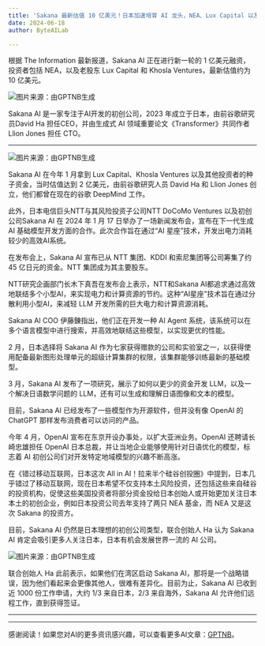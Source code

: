 ```yaml
---
title: 'Sakana 最新估值 10 亿美元！日本加速培育 AI 龙头，NEA、Lux Capital 以及 Khosla 都来了'
date: 2024-06-18
author: ByteAILab

---
```


根据 The Information 最新报道，Sakana AI 正在进行新一轮的 1 亿美元融资，投资者包括 NEA，以及老股东 Lux Capital 和 Khosla Ventures，最新估值约为 10 亿美元。

![图片来源：由GPTNB生成](http://www.jesonc.com/upload/3B33CB85B496C0CB6FBA4C2BD79320AD/1718604579538/FiM6EooTQaVNouJeoKjol3rF-7hG.png)

Sakana AI 是一家专注于AI开发的初创公司，2023 年成立于日本，由前谷歌研究员David Ha 担任CEO，并由生成式 AI 领域重要论文《Transformer》共同作者Llion Jones 担任 CTO。

---


![图片来源：由GPTNB生成](http://www.jesonc.com/FhT9lgFAJkGe37PDJDPfHskn22rJ)

Sakana AI 在今年 1 月拿到 Lux Capital、Khosla Ventures 以及其他投资者的种子资金，当时估值达到 2 亿美元，由前谷歌研究人员 David Ha 和 Llion Jones 创立，他们都曾在现在的谷歌 DeepMind 工作。 

此外，日本电信巨头NTT与其风险投资子公司NTT DoCoMo Ventures 以及初创公司Sakana AI 在 2024 年 1 月 17 日举办了一场新闻发布会，宣布在下一代生成 AI 基础模型开发方面的合作。此次合作旨在通过“AI 星座”技术，开发出电力消耗较少的高效AI系统。

在发布会上，Sakana AI 宣布已从 NTT 集团、KDDI 和索尼集团等公司筹集了约45 亿日元的资金。NTT 集团成为其主要股东。

NTT研究企画部门长木下真吾在发布会上表示，NTT和Sakana AI都追求通过高效地联结多个小型AI，来实现电力和计算资源的节约。这种“AI星座”技术旨在通过分散利用小型AI，来减轻 LLM 开发所需的巨大电力和计算资源消耗。

Sakana AI COO 伊藤錬指出，他们正在开发一种 AI Agent 系统，该系统可以在多个语言模型中进行搜索，并高效地联结这些模型，以实现更优的性能。

2 月，日本选择将 Sakana AI 作为七家获得赠款的公司和实验室之一，以获得使用配备最新图形处理单元的超级计算集群的权限，该集群能够训练最新的基础模型。

3 月，Sakana AI 发布了一项研究，展示了如何以更少的资金开发 LLM，以及一个解决日语数学问题的 LLM，还有可以生成和理解日语图像和文本的模型。

目前，Sakana AI 已经发布了一些模型作为开源软件，但并没有像 OpenAI 的 ChatGPT 那样发布消费者可以访问的产品。 

今年 4 月，OpenAI 宣布在东京开设办事处，以扩大亚洲业务。OpenAI 还聘请长崎忠雄担任 OpenAI 日本总裁，并让当地企业能够使用针对日语优化的模型，标志着 AI 初创公司们对开发特定地域模型的兴趣不断高涨。

在《错过移动互联网，日本这次 All in AI！拉来半个硅谷创投圈》中提到，日本几乎错过了移动互联网，现在日本希望不仅支持本土风险投资，还包括这些来自硅谷的投资机构，促使这些美国投资者将部分资金投给日本创始人或开始更加关注日本本土的初创企业，例如日本投资公司去年支持了两只 NEA 基金，而 NEA 又是这次 Sakana 的投资方。

目前，Sakana AI 仍然是日本理想的初创公司类型，联合创始人 Ha 认为 Sakana AI 肯定会吸引更多人关注日本，日本有机会发展世界一流的 AI 公司。

![图片来源：由GPTNB生成](http://www.jesonc.com/FphqOstPrWrAPF5qbvE54c7PSycD)

联合创始人 Ha 此前表示，如果他们在湾区启动 Sakana AI，那将是一个战略错误，因为他们看起来会更像其他人，很难有差异化。目前为止，Sakana AI 已收到近 1000 份工作申请，大约 1/3 来自日本，2/3 来自海外，Sakana AI 允许他们远程工作，直到获得签证。

---
---
感谢阅读！如果您对AI的更多资讯感兴趣，可以查看更多AI文章：[GPTNB](https://gptnb.com)。